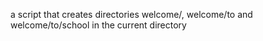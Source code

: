 a script that creates directories welcome/, welcome/to and welcome/to/school in the current directory
